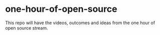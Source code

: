 # one-hour-of-open-source
This repo will have the videos, outcomes and ideas from the one hour of open source stream. 
